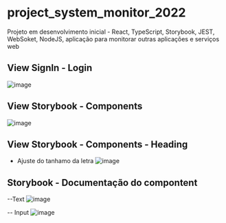 # project_system_monitor_2022
Projeto em desenvolvimento inicial - React, TypeScript, Storybook, JEST,  WebSoket, NodeJS, aplicação para monitorar outras aplicações e serviços web

## View SignIn - Login
![image](https://user-images.githubusercontent.com/28610102/196671767-32f3384e-3e1f-41ad-93f2-21f4382f6d52.png)


## View Storybook - Components
![image](https://user-images.githubusercontent.com/28610102/196671421-802e44f5-31de-464f-861d-0333e4fea74e.png)


## View Storybook - Components - Heading
- Ajuste do tanhamo da letra 
![image](https://user-images.githubusercontent.com/28610102/196672476-748e5451-3cd5-4470-b6ce-206e0d7f5ac4.png)


## Storybook - Documentação do compontent
--Text
![image](https://user-images.githubusercontent.com/28610102/196672775-d908520b-cfdb-4230-bada-f64fbd71a95c.png)

-- Input
![image](https://user-images.githubusercontent.com/28610102/196672946-42f2d1e9-b2a6-4c81-9cdf-a7cfd63e6eca.png)
